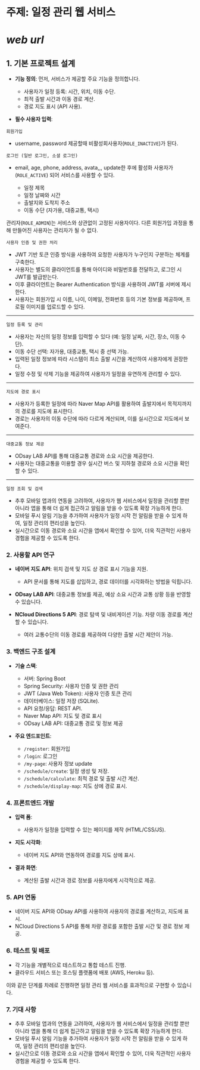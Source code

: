 # 주제: 일정 관리 웹 서비스

# ***web url***

## 1. **기본 프로젝트 설계**

   - **기능 정의**: 먼저, 서비스가 제공할 주요 기능을 정의합니다.
     - 사용자가 일정 등록: 시간, 위치, 이동 수단.
     - 최적 출발 시간과 이동 경로 계산.
     - 경로 지도 표시 (API 사용).
  
   - **필수 사용자 입력**:
   
    회원가입
   - username, password 제공할때 비활성회사용자(`ROLE_INACTIVE`)가 된다.

    로그인 (일반 로그인, 소셜 로그인)
   - email, age, phone, address, avata,,, update한 후에 활성화 사용자가(`ROLE_ACTIVE`) 되어 서비스를 사용할 수 있다.

     - 일정 제목
     - 일정 날짜와 시간
     - 출발지와 도착지 주소
     - 이동 수단 (자가용, 대중교통, 택시)

관리자(`ROLE_ADMIN`)는 서비스와 상관없이 고정된 사용자이다. 다른 회원가입 과정을 통해 만들어진 사용자는 관리자가 될 수 없다.

    사용자 인증 및 권한 처리
  - JWT 기반 토큰 인증 방식을 사용하여 요청한 사용자가 누구인지 구분하는 체계를 구축한다.
  - 사용자는 별도의 클라이언트를 통해 아이디와 비밀번호를 전달하고, 로그인 시 JWT를 발급받는다.
  - 이후 클라이언트는 Bearer Authentication 방식을 사용하여 JWT를 서버에 제시한다.
  - 사용자는 회원가입 시 이름, 나이, 이메일, 전화번호 등의 기본 정보를 제공하며, 프로필 이미지를 업로드할 수 있다.
--- 
    일정 등록 및 관리
  - 사용자는 자신의 일정 정보를 입력할 수 있다 (예: 일정 날짜, 시간, 장소, 이동 수단).
  - 이동 수단 선택: 자가용, 대중교통, 택시 중 선택 가능.
  - 입력된 일정 정보에 따라 시스템이 최소 출발 시간을 계산하여 사용자에게 권장한다.
  - 일정 수정 및 삭제 기능을 제공하여 사용자가 일정을 유연하게 관리할 수 있다.
--- 
    지도에 경로 표시
  - 사용자가 등록한 일정에 따라 Naver Map API를 활용하여 출발지에서 목적지까지의 경로를 지도에 표시한다.
  - 경로는 사용자의 이동 수단에 따라 다르게 계산되며, 이를 실시간으로 지도에서 보여준다.
--- 
    대중교통 정보 제공
  - ODsay LAB API를 통해 대중교통 경로와 소요 시간을 제공한다.
  - 사용자는 대중교통을 이용할 경우 실시간 버스 및 지하철 경로와 소요 시간을 확인할 수 있다.
--- 
    일정 조회 및 검색
  - 추후 모바일 앱과의 연동을 고려하여, 사용자가 웹 서비스에서 일정을 관리할 뿐만 아니라 앱을 통해 더 쉽게 접근하고 알림을 받을 수 있도록 확장 가능하게 한다.
  - 모바일 푸시 알림 기능을 추가하여 사용자가 일정 시작 전 알림을 받을 수 있게 하여, 일정 관리의 편리성을 높인다.
  - 실시간으로 이동 경로와 소요 시간을 앱에서 확인할 수 있어, 더욱 직관적인 사용자 경험을 제공할 수 있도록 한다.


### 2. **사용할 API 연구**
   - **네이버 지도 API**: 위치 검색 및 지도 상 경로 표시 기능을 지원.
     - API 문서를 통해 지도를 삽입하고, 경로 데이터를 시각화하는 방법을 익힙니다.
   
   - **ODsay LAB API**: 대중교통 정보를 제공, 예상 소요 시간과 교통 상황 등을 반영할 수 있습니다.
   
   - **NCloud Directions 5 API**: 경로 탐색 및 내비게이션 기능. 차량 이동 경로를 계산할 수 있습니다.
     - 여러 교통수단의 이동 경로를 제공하여 다양한 출발 시간 제안이 가능.

### 3. **백엔드 구조 설계**
   - **기술 스택**:
     - 서버: Spring Boot
     - Spring Security: 사용자 인증 및 권한 관리
     - JWT (Java Web Token): 사용자 인증 토큰 관리
     - 데이터베이스: 일정 저장 (SQLite).
     - API 요청/응답: REST API.
     - Naver Map API: 지도 및 경로 표시
     - ODsay LAB API: 대중교통 경로 및 정보 제공
   
   - **주요 엔드포인트**:
     - `/register`: 회원가입
     - `/login`: 로그인
     - `/my-page`: 사용자 정보 update
     - `/schedule/create`: 일정 생성 및 저장.
     - `/schedule/calculate`: 최적 경로 및 출발 시간 계산.
     - `/schedule/display-map`: 지도 상에 경로 표시.

### 4. **프론트엔드 개발**
   - **입력 폼**:
     - 사용자가 일정을 입력할 수 있는 페이지를 제작 (HTML/CSS/JS).
   
   - **지도 시각화**:
     - 네이버 지도 API와 연동하여 경로를 지도 상에 표시.
   
   - **결과 화면**:
     - 계산된 출발 시간과 경로 정보를 사용자에게 시각적으로 제공.

### 5. **API 연동**
   - 네이버 지도 API와 ODsay API를 사용하여 사용자의 경로를 계산하고, 지도에 표시.
   - NCloud Directions 5 API를 통해 차량 경로를 포함한 출발 시간 및 경로 정보 제공.

### 6. **테스트 및 배포**
   - 각 기능을 개별적으로 테스트하고 통합 테스트 진행.
   - 클라우드 서비스 또는 호스팅 플랫폼에 배포 (AWS, Heroku 등).

이와 같은 단계를 차례로 진행하면 일정 관리 웹 서비스를 효과적으로 구현할 수 있습니다.

### 7. **기대 사항**
  - 추후 모바일 앱과의 연동을 고려하여, 사용자가 웹 서비스에서 일정을 관리할 뿐만 아니라 앱을 통해 더 쉽게 접근하고 알림을 받을 수 있도록 확장 가능하게 한다.
  - 모바일 푸시 알림 기능을 추가하여 사용자가 일정 시작 전 알림을 받을 수 있게 하여, 일정 관리의 편리성을 높인다.
  - 실시간으로 이동 경로와 소요 시간을 앱에서 확인할 수 있어, 더욱 직관적인 사용자 경험을 제공할 수 있도록 한다.



